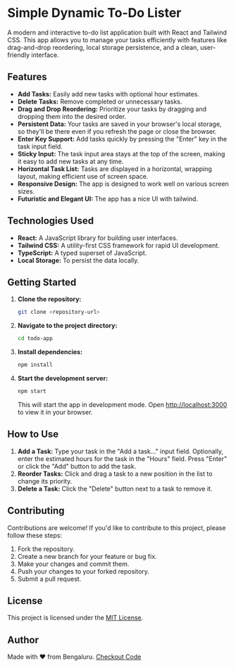# Simple Dynamic To-Do Lister

A modern and interactive to-do list application built with React and Tailwind CSS. This app allows you to manage your tasks efficiently with features like drag-and-drop reordering, local storage persistence, and a clean, user-friendly interface.

## Features

*   **Add Tasks:** Easily add new tasks with optional hour estimates.
*   **Delete Tasks:** Remove completed or unnecessary tasks.
*   **Drag and Drop Reordering:** Prioritize your tasks by dragging and dropping them into the desired order.
*   **Persistent Data:** Your tasks are saved in your browser's local storage, so they'll be there even if you refresh the page or close the browser.
*   **Enter Key Support:** Add tasks quickly by pressing the "Enter" key in the task input field.
*   **Sticky Input:** The task input area stays at the top of the screen, making it easy to add new tasks at any time.
*   **Horizontal Task List:** Tasks are displayed in a horizontal, wrapping layout, making efficient use of screen space.
*   **Responsive Design:** The app is designed to work well on various screen sizes.
* **Futuristic and Elegant UI:** The app has a nice UI with tailwind.

## Technologies Used

*   **React:** A JavaScript library for building user interfaces.
*   **Tailwind CSS:** A utility-first CSS framework for rapid UI development.
*   **TypeScript:** A typed superset of JavaScript.
* **Local Storage:** To persist the data locally.

## Getting Started

1.  **Clone the repository:**

    ```bash
    git clone <repository-url>
    ```

2.  **Navigate to the project directory:**

    ```bash
    cd todo-app
    ```

3.  **Install dependencies:**

    ```bash
    npm install
    ```

4.  **Start the development server:**

    ```bash
    npm start
    ```

    This will start the app in development mode. Open [http://localhost:3000](http://localhost:3000) to view it in your browser.

## How to Use

1.  **Add a Task:** Type your task in the "Add a task..." input field. Optionally, enter the estimated hours for the task in the "Hours" field. Press "Enter" or click the "Add" button to add the task.
2.  **Reorder Tasks:** Click and drag a task to a new position in the list to change its priority.
3.  **Delete a Task:** Click the "Delete" button next to a task to remove it.

## Contributing

Contributions are welcome! If you'd like to contribute to this project, please follow these steps:

1.  Fork the repository.
2.  Create a new branch for your feature or bug fix.
3.  Make your changes and commit them.
4.  Push your changes to your forked repository.
5.  Submit a pull request.

## License

This project is licensed under the [MIT License](LICENSE).

## Author

Made with ❤️ from Bengaluru.
[Checkout Code](https://github.com/isaac-rnd/simple-dynamic-todo-lister)
